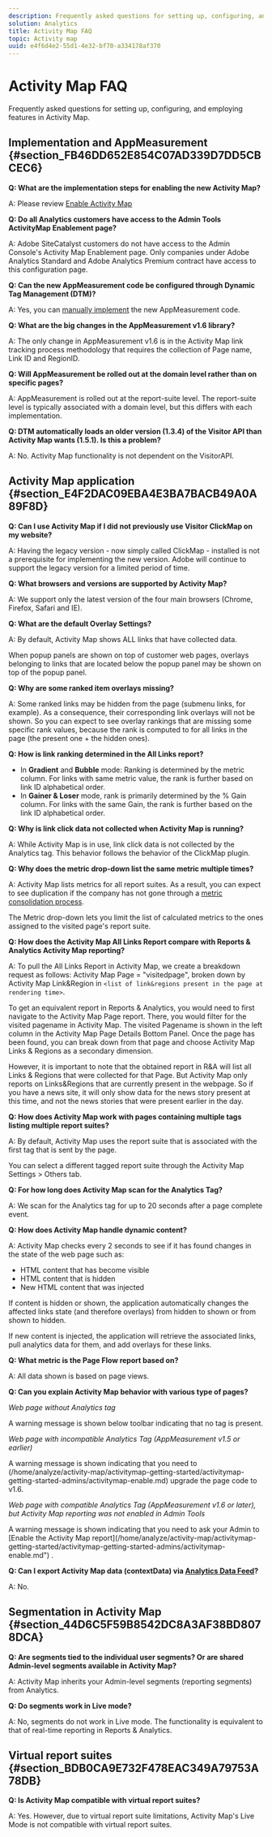 ```yaml
---
description: Frequently asked questions for setting up, configuring, and employing features in Activity Map.
solution: Analytics
title: Activity Map FAQ
topic: Activity map
uuid: e4f6d4e2-55d1-4e32-bf70-a334178af370
---
```


# Activity Map FAQ

Frequently asked questions for setting up, configuring, and employing features in Activity Map.

## Implementation and AppMeasurement {#section_FB46DD652E854C07AD339D7DD5CBCEC6}

**Q: What are the implementation steps for enabling the new Activity Map?**

A: Please review [Enable Activity Map](/help/analyze/activity-map/activitymap-getting-started/activitymap-getting-started-admins/activitymap-enable.md)

**Q: Do all Analytics customers have access to the Admin Tools ActivityMap Enablement page?**

A: Adobe SiteCatalyst customers do not have access to the Admin Console's Activity Map Enablement page. Only companies under Adobe Analytics Standard and Adobe Analytics Premium contract have access to this configuration page.

**Q: Can the new AppMeasurement code be configured through Dynamic Tag Management (DTM)?**

A: Yes, you can [manually implement](https://marketing.adobe.com/resources/help/en_US/dtm/analytics_dtm.html) the new AppMeasurement code.

**Q: What are the big changes in the AppMeasurement v1.6 library?**

A: The only change in AppMeasurement v1.6 is in the Activity Map link tracking process methodology that requires the collection of Page name, Link ID and RegionID.

**Q: Will AppMeasurement be rolled out at the domain level rather than on specific pages?**

A: AppMeasurement is rolled out at the report-suite level. The report-suite level is typically associated with a domain level, but this differs with each implementation.

**Q: DTM automatically loads an older version (1.3.4) of the Visitor API than Activity Map wants (1.5.1). Is this a problem?**

A: No. Activity Map functionality is not dependent on the VisitorAPI.

## Activity Map application {#section_E4F2DAC09EBA4E3BA7BACB49A0A89F8D}

**Q: Can I use Activity Map if I did not previously use Visitor ClickMap on my website?**

A: Having the legacy version - now simply called ClickMap - installed is not a prerequisite for implementing the new version. Adobe will continue to support the legacy version for a limited period of time.

**Q: What browsers and versions are supported by Activity Map?**

A: We support only the latest version of the four main browsers (Chrome, Firefox, Safari and IE).

**Q: What are the default Overlay Settings?**

A: By default, Activity Map shows ALL links that have collected data.

When popup panels are shown on top of customer web pages, overlays belonging to links that are located below the popup panel may be shown on top of the popup panel.

**Q: Why are some ranked item overlays missing?**

A: Some ranked links may be hidden from the page (submenu links, for example). As a consequence, their corresponding link overlays will not be shown. So you can expect to see overlay rankings that are missing some specific rank values, because the rank is computed to for all links in the page (the present one + the hidden ones).

**Q: How is link ranking determined in the All Links report?**

*   In **Gradient** and **Bubble** mode: Ranking is determined by the metric column. For links with same metric value, the rank is further based on link ID alphabetical order.
*   In **Gainer & Loser** mode, rank is primarily determined by the % Gain column. For links with the same Gain, the rank is further based on the link ID alphabetical order.

**Q: Why is link click data not collected when Activity Map is running?**

A: While Activity Map is in use, link click data is not collected by the Analytics tag. This behavior follows the behavior of the ClickMap plugin.

**Q: Why does the metric drop-down list the same metric multiple times?**

A: Activity Map lists metrics for all report suites. As a result, you can expect to see duplication if the company has not gone through a [metric consolidation process](https://marketing.adobe.com/resources/help/en_US/analytics/calcmetrics/cm_transition.html).

The Metric drop-down lets you limit the list of calculated metrics to the ones assigned to the visited page's report suite.

**Q: How does the Activity Map All Links Report compare with Reports & Analytics Activity Map reporting?**

A: To pull the All Links Report in Activity Map, we create a breakdown request as follows: Activity Map Page = "visitedpage", broken down by Activity Map Link&Region in `<list of link&regions present in the page at rendering time>`.

To get an equivalent report in Reports & Analytics, you would need to first navigate to the Activity Map Page report. There, you would filter for the visited pagename in Activity Map. The visited Pagename is shown in the left column in the Activity Map Page Details Bottom Panel. Once the page has been found, you can break down from that page and choose Activity Map Links & Regions as a secondary dimension.

However, it is important to note that the obtained report in R&A will list all Links & Regions that were collected for that Page. But Activity Map only reports on Links&Regions that are currently present in the webpage. So if you have a news site, it will only show data for the news story present at this time, and not the news stories that were present earlier in the day.

**Q: How does Activity Map work with pages containing multiple tags listing multiple report suites?**

A: By default, Activity Map uses the report suite that is associated with the first tag that is sent by the page.

You can select a different tagged report suite through the Activity Map Settings > Others tab.

**Q: For how long does Activity Map scan for the Analytics Tag?**

A: We scan for the Analytics tag for up to 20 seconds after a page complete event.

**Q: How does Activity Map handle dynamic content?**

A: Activity Map checks every 2 seconds to see if it has found changes in the state of the web page such as:

*   HTML content that has become visible
*   HTML content that is hidden
*   New HTML content that was injected

If content is hidden or shown, the application automatically changes the affected links state (and therefore overlays) from hidden to shown or from shown to hidden.

If new content is injected, the application will retrieve the associated links, pull analytics data for them, and add overlays for these links.

**Q: What metric is the Page Flow report based on?**

A: All data shown is based on page views.

**Q: Can you explain Activity Map behavior with various type of pages?**

*Web page without Analytics tag*

A warning message is shown below toolbar indicating that no tag is present.

*Web page with incompatible Analytics Tag (AppMeasurement v1.5 or earlier)*

A warning message is shown indicating that you need to (/home/analyze/activity-map/activitymap-getting-started/activitymap-getting-started-admins/activitymap-enable.md) upgrade the page code to v1.6.

*Web page with compatible Analytics Tag (AppMeasurement v1.6 or later), but Activity Map reporting was not enabled in Admin Tools*

A warning message is shown indicating that you need to ask your Admin to \[Enable the Activity Map report\](/home/analyze/activity-map/activitymap-getting-started/activitymap-getting-started-admins/activitymap-enable.md") .

**Q: Can I export Activity Map data (contextData) via [Analytics Data Feed](https://marketing.adobe.com/resources/help/en_US/reference/analytics-data-feed.html)?**

A: No.

## Segmentation in Activity Map {#section_44D6C5F59B8542DC8A3AF38BD8078DCA}

**Q: Are segments tied to the individual user segments? Or are shared Admin-level segments available in Activity Map?**

A: Activity Map inherits your Admin-level segments (reporting segments) from Analytics.

**Q: Do segments work in Live mode?**

A: No, segments do not work in Live mode. The functionality is equivalent to that of real-time reporting in Reports & Analytics.

## Virtual report suites {#section_BDB0CA9E732F478EAC349A79753A78DB}

**Q: Is Activity Map compatible with virtual report suites?**

A: Yes. However, due to virtual report suite limitations, Activity Map's Live Mode is not compatible with virtual report suites.
